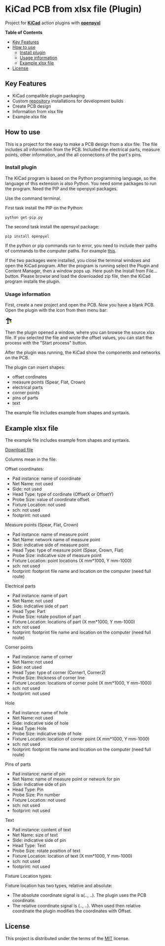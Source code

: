 # KiCad PCB from xlsx file (Plugin)
                                                                              

Project for **[KiCad](https://www.kicad.org/)** action plugins with **[openpyxl](https://pypi.org/project/openpyxl/)**

**Table of Contents**

- [Key Features](#key-features)
- [How to use](#how-to-use)
  - [Install plugin](#install-plugin)
  - [Usage information](#Usage-information)
  - [Example xlsx file](#Example-xlsx-file)
- [License](#license)

## Key Features

- KiCad compatible plugin packaging
- Custom [repository](https://github.com/peterracz73/KiCad_PCB_from_xlsx_file_-Plugin-) installations for development builds
- Create PCB design
- Information from xlsx file
- Example xlsx file

## How to use

This is a project for the easy to make a PCB design from a xlsx file. The file includes all information from the PCB. Included the electrical parts, measure points, other information, and the all connections of the part's pins.

### Install plugin

The KiCad program is based on the Python programming language, so the language of this extension is also Python. You need some packages to run the program. Need the PIP and the openpyxl packages.

Use the command terminal.

First task install the PIP on the Python:
```shell
python get-pip.py
```

The second task install the opensyxl package:

```shell
pip install openpyxl
```

If the python or pip commands run to error, you need to include their paths of commands to the computer paths.  For example [this](https://www.computerhope.com/issues/ch000549.htm).

If the two packages were installed, you close the terminal windows and open the KiCad program.  After the program is running select the Plugin and Content Manager, then a window pops up. Here push the Install from File... button. Please browse and load the downloaded zip file, then the KiCad program installs the plugin.


### Usage information

First, create a new project and open the PCB. Now you have a blank PCB. Open the plugin with the icon from then menu bar:

![icon-and-gui-window](icon.png)

Then the plugin opened a window, where you can browse the source xlsx file. If you selected the file and wrote the offset values, you can start the process with the "Start process" button.

After the plugin was running, the KiCad show the components and networks on the PCB.

The plugin can insert shapes:
- offset cordinates
- measure points (Spear, Flat, Crown)
- electrical parts
- corner points
- pins of parts
- text

The example file includes example from shapes and syntaxis.



## Example xlsx file

The example file includes example from shapes and syntaxis.

[Download file](https://github.com/peterracz73/KiCad_PCB_from_xlsx_file_-Plugin-/raw/main/BoardSource.xlsx)


Columns mean in the file:

Offset coordinates:
- Pad instance: name of coordinate
- Net Name: not used
- Side: not used
- Head Type: type of cordinate (OffsetX or OffsetY)
- Probe Size: value of coordinate offset
- Fixture Location: not used
- sch: not used
- footprint: not used

Measure points (Spear, Flat, Crown)
- Pad instance: name of measure point
- Net Name: network name of measure point
- Side: indicative side of measure point
- Head Type: type of measure point (Spear, Crown, Flat)
- Probe Size:  indicative size of measure point
- Fixture Location: point locations (X mm*1000, Y mm-1000)
- sch: not used
- footprint: footprint file name and location on the computer (need full route)

Electrical parts
- Pad instance: name of part
- Net Name:  not used
- Side: indicative side of part
- Head Type: Part
- Probe Size:  rotate position of part
- Fixture Location: locations of part (X mm*1000, Y mm-1000)
- sch: not used
- footprint: footprint file name and location on the computer (need full route)

Corner points
- Pad instance: name of corner
- Net Name:  not used
- Side:  not used
- Head Type: type of corner (Corner1, Corner2)
- Probe Size:  thickness of corner line
- Fixture Location: locations of corner point (X mm*1000, Y mm-1000)
- sch: not used
- footprint: not used

Hole
- Pad instance: name of hole
- Net Name:  not used
- Side:  indicative side of hole
- Head Type: Hole
- Probe Size:  indicative side of hole
- Fixture Location: location of corner point (X mm*1000, Y mm-1000)
- sch: not used
- footprint:  footprint file name and location on the computer (need full route)

Pins of parts
- Pad instance: name of pin
- Net Name: name of measure point or network for pin
- Side:  indicative side of pin
- Head Type: Pin
- Probe Size:  Pin number
- Fixture Location:  not used
- sch: not used
- footprint:   not used

Text
- Pad instance: content of text
- Net Name: size of text
- Side:  indicative side of pin
- Head Type: Text
- Probe Size:  rotate position of text
- Fixture Location:  location of text  (X mm*1000, Y mm-1000)
- sch: not used
- footprint:   not used

Fixture Location types:

Fixture location has two types, relative and absolute:
- The absolute coordinate signal is a(.., ..). The plugin uses the PCB coordinate. 
- The relative coordinate signal is (.., ..). When used then relative coordinate the plugin modifies the coordinates with Offset.


## License

This project is distributed under the terms of the [MIT](https://github.com/peterracz73/KiCad_PCB_from_xlsx_file_-Plugin-/blob/main/LICENSE) license.
